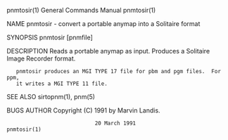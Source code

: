 pnmtosir(1)                General Commands Manual                pnmtosir(1)

NAME
       pnmtosir - convert a portable anymap into a Solitaire format

SYNOPSIS
       pnmtosir [pnmfile]

DESCRIPTION
       Reads a portable anymap as input.  Produces a Solitaire Image Recorder
       format.

       pnmtosir produces an MGI TYPE 17 file for pbm and pgm files.  For ppm,
       it writes a MGI TYPE 11 file.

SEE ALSO
       sirtopnm(1), pnm(5)

BUGS
AUTHOR
       Copyright (C) 1991 by Marvin Landis.

                                20 March 1991                     pnmtosir(1)
